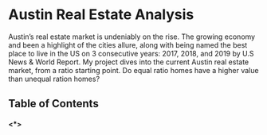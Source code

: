 # Austin Real Estate Analysis

Austin’s real estate market is undeniably on the rise.  The growing economy and been a highlight of the cities allure, along with being named the best place to live in the US on 3 consecutive years: 2017, 2018, and 2019 by U.S News & World Report.  My project dives into the current Austin real estate market, from a ratio starting point.  Do equal ratio homes have a higher value than unequal ration homes?   


## Table of Contents

#### <*>